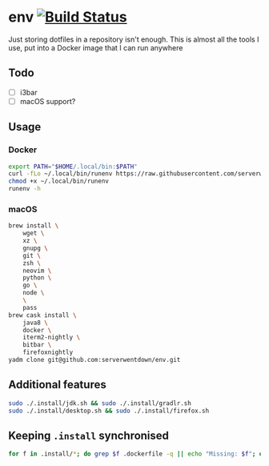 
# env [![Build Status](https://ci.makerforce.io/api/badges/ambrose/env/status.svg)](https://ci.makerforce.io/ambrose/env)

Just storing dotfiles in a repository isn't enough. This is almost all the tools I use, put into a Docker image that I can run anywhere

## Todo

- [ ] i3bar
- [ ] macOS support?

## Usage

### Docker

```sh
export PATH="$HOME/.local/bin:$PATH"
curl -fLo ~/.local/bin/runenv https://raw.githubusercontent.com/serverwentdown/env/master/.local/bin/runenv
chmod +x ~/.local/bin/runenv
runenv -h
```

### macOS

```sh
brew install \
	wget \
	xz \
	gnupg \
	git \
	zsh \
	neovim \
	python \
	go \
	node \
	\
	pass
brew cask install \
	java8 \
	docker \
	iterm2-nightly \
	bitbar \
	firefoxnightly
yadm clone git@github.com:serverwentdown/env.git
```

## Additional features

```sh
sudo ./.install/jdk.sh && sudo ./.install/gradlr.sh
sudo ./.install/desktop.sh && sudo ./.install/firefox.sh
```

## Keeping `.install` synchronised

```sh
for f in .install/*; do grep $f .dockerfile -q || echo "Missing: $f"; done
```

